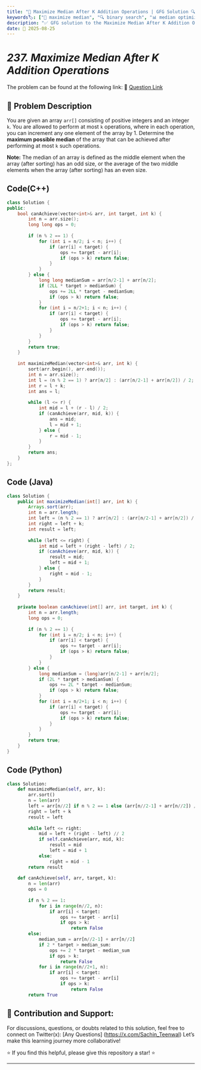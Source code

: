 ```yaml
---
title: "🔢 Maximize Median After K Addition Operations | GFG Solution 🔍"
keywords🏷️: ["🔢 maximize median", "🔍 binary search", "📊 median optimization", "📈 greedy approach", "📘 GFG", "🏁 competitive programming", "📚 DSA"]
description: "✅ GFG solution to the Maximize Median After K Addition Operations problem: find maximum possible median after performing at most k increment operations using binary search and greedy strategy. 🚀"
date: 📅 2025-08-25
---
```


# *237. Maximize Median After K Addition Operations*

The problem can be found at the following link: 🔗 [Question Link](https://www.geeksforgeeks.org/problems/maximize-median-after-doing-k-addition-operation/1)

## **🧩 Problem Description**

You are given an array `arr[]` consisting of positive integers and an integer `k`. You are allowed to perform at most `k` operations, where in each operation, you can increment any one element of the array by 1. Determine the **maximum possible median** of the array that can be achieved after performing at most `k` such operations.

**Note:** The median of an array is defined as the middle element when the array (after sorting) has an odd size, or the average of the two middle elements when the array (after sorting) has an even size.


## Code(C++)
```cpp
class Solution {
public:
    bool canAchieve(vector<int>& arr, int target, int k) {
        int n = arr.size();
        long long ops = 0;
        
        if (n % 2 == 1) {
            for (int i = n/2; i < n; i++) {
                if (arr[i] < target) {
                    ops += target - arr[i];
                    if (ops > k) return false;
                }
            }
        } else {
            long long medianSum = arr[n/2-1] + arr[n/2];
            if (2LL * target > medianSum) {
                ops += 2LL * target - medianSum;
                if (ops > k) return false;
            }
            for (int i = n/2+1; i < n; i++) {
                if (arr[i] < target) {
                    ops += target - arr[i];
                    if (ops > k) return false;
                }
            }
        }
        return true;
    }
    
    int maximizeMedian(vector<int>& arr, int k) {
        sort(arr.begin(), arr.end());
        int n = arr.size();
        int l = (n % 2 == 1) ? arr[n/2] : (arr[n/2-1] + arr[n/2]) / 2;
        int r = l + k;
        int ans = l;
        
        while (l <= r) {
            int mid = l + (r - l) / 2;
            if (canAchieve(arr, mid, k)) {
                ans = mid;
                l = mid + 1;
            } else {
                r = mid - 1;
            }
        }
        return ans;
    }
};
```

## Code (Java)

```java
class Solution {
    public int maximizeMedian(int[] arr, int k) {
        Arrays.sort(arr);
        int n = arr.length;
        int left = (n % 2 == 1) ? arr[n/2] : (arr[n/2-1] + arr[n/2]) / 2;
        int right = left + k;
        int result = left;
        
        while (left <= right) {
            int mid = left + (right - left) / 2;
            if (canAchieve(arr, mid, k)) {
                result = mid;
                left = mid + 1;
            } else {
                right = mid - 1;
            }
        }
        return result;
    }
    
    private boolean canAchieve(int[] arr, int target, int k) {
        int n = arr.length;
        long ops = 0;
        
        if (n % 2 == 1) {
            for (int i = n/2; i < n; i++) {
                if (arr[i] < target) {
                    ops += target - arr[i];
                    if (ops > k) return false;
                }
            }
        } else {
            long medianSum = (long)arr[n/2-1] + arr[n/2];
            if (2L * target > medianSum) {
                ops += 2L * target - medianSum;
                if (ops > k) return false;
            }
            for (int i = n/2+1; i < n; i++) {
                if (arr[i] < target) {
                    ops += target - arr[i];
                    if (ops > k) return false;
                }
            }
        }
        return true;
    }
}
```

## Code (Python)

```python
class Solution:
    def maximizeMedian(self, arr, k):
        arr.sort()
        n = len(arr)
        left = arr[n//2] if n % 2 == 1 else (arr[n//2-1] + arr[n//2]) // 2
        right = left + k
        result = left
        
        while left <= right:
            mid = left + (right - left) // 2
            if self.canAchieve(arr, mid, k):
                result = mid
                left = mid + 1
            else:
                right = mid - 1
        return result
    
    def canAchieve(self, arr, target, k):
        n = len(arr)
        ops = 0
        
        if n % 2 == 1:
            for i in range(n//2, n):
                if arr[i] < target:
                    ops += target - arr[i]
                    if ops > k:
                        return False
        else:
            median_sum = arr[n//2-1] + arr[n//2]
            if 2 * target > median_sum:
                ops += 2 * target - median_sum
                if ops > k:
                    return False
            for i in range(n//2+1, n):
                if arr[i] < target:
                    ops += target - arr[i]
                    if ops > k:
                        return False
        return True
```



## 🎯 **Contribution and Support:**

For discussions, questions, or doubts related to this solution, feel free to connect on Twitter(x): [Any Questions] (https://x.com/Sachin_Teenwal) Let’s make this learning journey more collaborative!

⭐ If you find this helpful, please give this repository a star! ⭐

---
